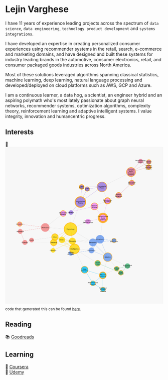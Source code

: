 # Lejin Varghese

I have 11 years of experience leading projects across the spectrum of `data science`, `data engineering`, `technology product development` and `systems integrations`. 

I have developed an expertise in creating personalized consumer experiences using recommender systems in the retail, search, e-commerce and marketing domains, and have designed and built these systems for industry leading brands in the automotive, consumer electronics, retail, and consumer packaged goods industries across North America. 

Most of these solutions leveraged algorithms spanning classical statistics, machine learning, deep learning, natural language processing and developed/deployed on cloud platforms such as AWS, GCP and Azure.

I am a continuous learner, a data hog, a scientist, an engineer hybrid and an aspiring polymath who's most lately passionate about graph neural networks, recommender systems, optimization algorithms, complexity theory, reinforcement learning and adaptive intelligent systems. I value integrity, innovation and humancentric progress.

## Interests

:construction:
![interests](figure.png)
<sub>code that generated this can be found [here](https://github.com/lejinvarghese/ego_networks/tree/master/docs/labs/domain_graph).</sub>

## Reading

:books: [Goodreads](https://www.goodreads.com/lejin)

## Learning

:microscope: [Coursera](https://www.coursera.org/user/bc2928e2dc2ded5b43add4898ff94993)\
:microscope: [Udemy](https://www.udemy.com/user/lejin-rajan/)
